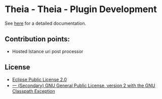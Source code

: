 # Theia - Theia - Plugin Development

See [here](https://www.theia-ide.org/doc/index.html) for a detailed documentation.

## Contribution points:
 - Hosted Istance uri post processor

## License
- [Eclipse Public License 2.0](http://www.eclipse.org/legal/epl-2.0/)
- [一 (Secondary) GNU General Public License, version 2 with the GNU Classpath Exception](https://projects.eclipse.org/license/secondary-gpl-2.0-cp)
